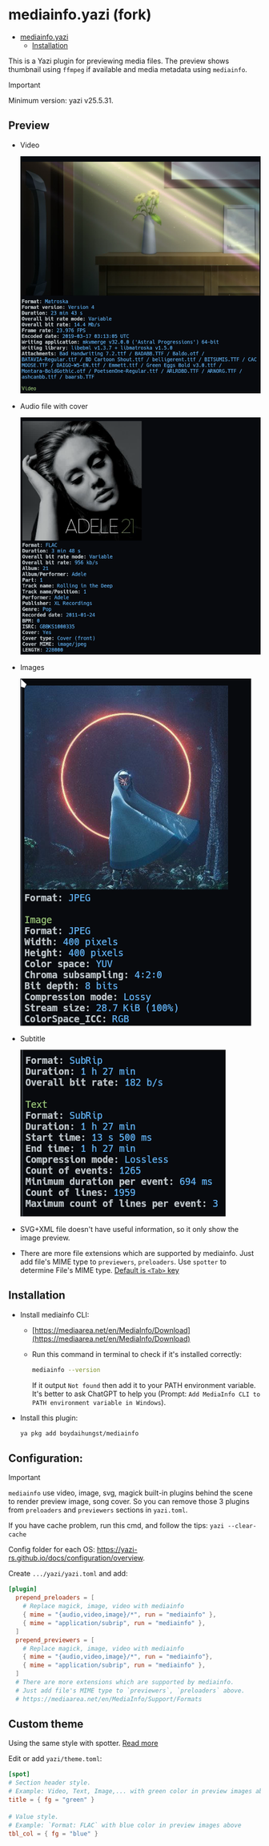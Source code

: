 # mediainfo.yazi (fork)

<!--toc:start-->

- [mediainfo.yazi](#mediainfo-yazi)
  - [Installation](#installation)
  <!--toc:end-->

This is a Yazi plugin for previewing media files. The preview shows thumbnail
using `ffmpeg` if available and media metadata using `mediainfo`.

> [!IMPORTANT]
> Minimum version: yazi v25.5.31.

## Preview

- Video

  ![video](assets/2025-02-15-09-15-39.png)

- Audio file with cover

  ![audio_with_cover_picture](assets/2025-02-15-09-14-23.png)

- Images

  ![image](assets/2025-02-15-16-52-39.png)

- Subtitle

  ![subrip](assets/2025-02-15-16-51-11.png)

- SVG+XML file doesn't have useful information, so it only show the image preview.
- There are more file extensions which are supported by mediainfo. Just add file's MIME type to `previewers`, `preloaders`. 
  Use `spotter` to determine File's MIME type. [Default is `<Tab>` key](https://github.com/sxyazi/yazi/blob/1a6abae974370702c8865459344bf256de58359e/yazi-config/preset/keymap-default.toml#L59)

## Installation

- Install mediainfo CLI:

  - [https://mediaarea.net/en/MediaInfo/Download](https://mediaarea.net/en/MediaInfo/Download)
  - Run this command in terminal to check if it's installed correctly:
  
    ```bash
    mediainfo --version
    ```

    If it output `Not found` then add it to your PATH environment variable. It's better to ask ChatGPT to help you (Prompt: `Add MediaInfo CLI to PATH environment variable in Windows`).

- Install this plugin:

  ```bash
  ya pkg add boydaihungst/mediainfo
  ```

## Configuration:

> [!IMPORTANT]
> `mediainfo` use video, image, svg, magick built-in plugins behind the scene to render preview image, song cover.
> So you can remove those 3 plugins from `preloaders` and `previewers` sections in `yazi.toml`.
  
  If you have cache problem, run this cmd, and follow the tips: `yazi --clear-cache`
  
  Config folder for each OS: https://yazi-rs.github.io/docs/configuration/overview.

  Create `.../yazi/yazi.toml` and add:
  
  ```toml
  [plugin]
    prepend_preloaders = [
      # Replace magick, image, video with mediainfo
      { mime = "{audio,video,image}/*", run = "mediainfo" },
      { mime = "application/subrip", run = "mediainfo" },
    ]
    prepend_previewers = [
      # Replace magick, image, video with mediainfo
      { mime = "{audio,video,image}/*", run = "mediainfo"},
      { mime = "application/subrip", run = "mediainfo" },
    ]
    # There are more extensions which are supported by mediainfo.
    # Just add file's MIME type to `previewers`, `preloaders` above.
    # https://mediaarea.net/en/MediaInfo/Support/Formats
  ```

## Custom theme

Using the same style with spotter. [Read more](https://github.com/sxyazi/yazi/pull/2391)

Edit or add `yazi/theme.toml`:

```toml
[spot]
# Section header style.
# Example: Video, Text, Image,... with green color in preview images above
title = { fg = "green" }

# Value style.
# Example: `Format: FLAC` with blue color in preview images above
tbl_col = { fg = "blue" }
```
